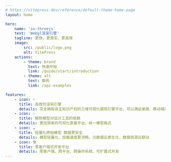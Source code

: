 ```yaml
---
# https://vitepress.dev/reference/default-theme-home-page
layout: home

hero:
    name: 'io-threejs'
    text: 'Webgl渲染引擎'
    tagline: 更快、更真实、更高效
    image:
        src: /public/logo.png
        alt: VitePress
    actions:
        - theme: brand
          text: 快速开始
          link: /guide/start/introduction
        - theme: alt
          text: 案例
          link: /api-examples

features:
    - icon: ⚡️
      title: 高效的渲染引擎
      details: 完全拥有自主知识产权的三维可视化展现引擎平台，可以满足桌面、移动端以及WEB端三维渲染需求。
    - icon: ✨
      title: 解除模型对设计工具的依赖
      details: 更加简单的可视化查看平台，统一模型格式
    - icon: ☁️
      title: 轻量化原始模型 数据更安全
      details: 模型轻量化，加载速度更流畅，元数据云原生化，数据资源云联动
    - icon: 🛠️
      title: 零客户端式开发平台
      details: 零客户端、跨平台、跨操作系统、可扩展式开发
---
```

